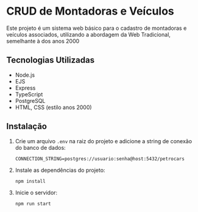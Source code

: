 # CRUD de Montadoras e Veículos
Este projeto é um sistema web básico para o cadastro de montadoras e veículos associados, utilizando a abordagem da Web Tradicional, semelhante à dos anos 2000


## Tecnologias Utilizadas
* Node.js
* EJS
* Express
* TypeScript
* PostgreSQL
* HTML, CSS (estilo anos 2000)

## Instalação
1. Crie um arquivo ``.env`` na raiz do projeto e adicione a string de conexão do banco de dados:

    ```
    CONNECTION_STRING=postgres://usuario:senha@host:5432/petrocars
    ```
2. Instale as dependências do projeto:
    ```
    npm install
    ```
3. Inicie o servidor:
    ```
    npm run start
    ```